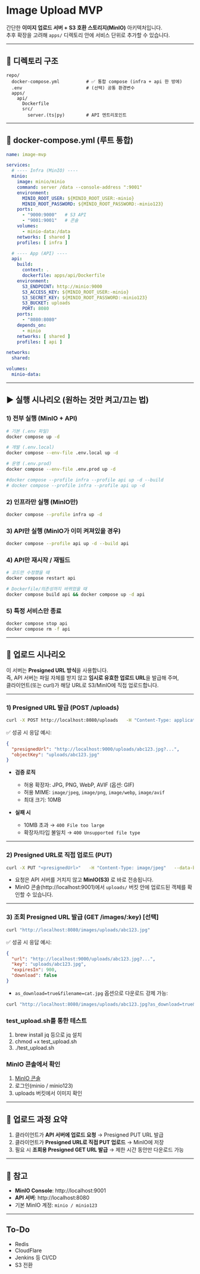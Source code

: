 # Image Upload MVP

간단한 **이미지 업로드 서버 + S3 호환 스토리지(MinIO)** 아키텍처입니다.  
추후 확장을 고려해 `apps/` 디렉토리 안에 서비스 단위로 추가할 수 있습니다.

---

## 📁 디렉토리 구조

```
repo/
  docker-compose.yml          # ✅ 통합 compose (infra + api 한 방에)
  .env                        # (선택) 공통 환경변수
  apps/
    api/
      Dockerfile
      src/
        server.(ts|py)        # API 엔트리포인트
```

---

## 🧩 docker-compose.yml (루트 통합)

```yaml
name: image-mvp

services:
  # ---- Infra (MinIO) ----
  minio:
    image: minio/minio
    command: server /data --console-address ":9001"
    environment:
      MINIO_ROOT_USER: ${MINIO_ROOT_USER:-minio}
      MINIO_ROOT_PASSWORD: ${MINIO_ROOT_PASSWORD:-minio123}
    ports:
      - "9000:9000"   # S3 API
      - "9001:9001"   # 콘솔
    volumes:
      - minio-data:/data
    networks: [ shared ]
    profiles: [ infra ]

  # ---- App (API) ----
  api:
    build:
      context: .
      dockerfile: apps/api/Dockerfile
    environment:
      S3_ENDPOINT: http://minio:9000
      S3_ACCESS_KEY: ${MINIO_ROOT_USER:-minio}
      S3_SECRET_KEY: ${MINIO_ROOT_PASSWORD:-minio123}
      S3_BUCKET: uploads
      PORT: 8080
    ports:
      - "8080:8080"
    depends_on:
      - minio
    networks: [ shared ]
    profiles: [ api ]

networks:
  shared:

volumes:
  minio-data:
```

---

## ▶️ 실행 시나리오 (원하는 것만 켜고/끄는 법)

### 1) 전부 실행 (MinIO + API)
```bash
# 기본 (.env 파일)
docker compose up -d

# 개발 (.env.local)
docker compose --env-file .env.local up -d

# 운영 (.env.prod)
docker compose --env-file .env.prod up -d

#docker compose --profile infra --profile api up -d --build
# docker compose --profile infra --profile api up -d
```

### 2) 인프라만 실행 (MinIO만)
```bash
docker compose --profile infra up -d
```

### 3) API만 실행 (MinIO가 이미 켜져있을 경우)
```bash
docker compose --profile api up -d --build api
```

### 4) API만 재시작 / 재빌드
```bash
# 코드만 수정했을 때
docker compose restart api

# Dockerfile/의존성까지 바뀌었을 때
docker compose build api && docker compose up -d api
```

### 5) 특정 서비스만 종료
```bash
docker compose stop api
docker compose rm -f api
```

---

## 🚀 업로드 시나리오

이 서버는 **Presigned URL 방식**을 사용합니다.  
즉, API 서버는 파일 자체를 받지 않고 **임시로 유효한 업로드 URL**을 발급해 주며,  
클라이언트(또는 curl)가 해당 URL로 S3/MinIO에 직접 업로드합니다.

---

### 1) Presigned URL 발급 (POST /uploads)

```bash
curl -X POST http://localhost:8080/uploads   -H "Content-Type: application/json"   -d '{"filename":"cat.jpg","contentType":"image/jpeg","size":123456}'
```

✅ 성공 시 응답 예시:
```json
{
  "presignedUrl": "http://localhost:9000/uploads/abc123.jpg?...",
  "objectKey": "uploads/abc123.jpg"
}
```

- **검증 로직**
  - 허용 확장자: JPG, PNG, WebP, AVIF (옵션: GIF)
  - 허용 MIME: `image/jpeg`, `image/png`, `image/webp`, `image/avif`
  - 최대 크기: 10MB

- **실패 시**
  - 10MB 초과 → `400 File too large`
  - 확장자/타입 불일치 → `400 Unsupported file type`

---

### 2) Presigned URL로 직접 업로드 (PUT)

```bash
curl -X PUT "<presignedUrl>"   -H "Content-Type: image/jpeg"   --data-binary @cat.jpg
```

- 요청은 API 서버를 거치지 않고 **MinIO(S3)** 로 바로 전송됩니다.
- MinIO 콘솔(http://localhost:9001)에서 `uploads/` 버킷 안에 업로드된 객체를 확인할 수 있습니다.

---

### 3) 조회 Presigned URL 발급 (GET /images/:key) [선택]

```bash
curl "http://localhost:8080/images/uploads/abc123.jpg"
```

✅ 성공 시 응답 예시:
```json
{
  "url": "http://localhost:9000/uploads/abc123.jpg?...",
  "key": "uploads/abc123.jpg",
  "expiresIn": 900,
  "download": false
}
```

- `as_download=true&filename=cat.jpg` 옵션으로 다운로드 강제 가능:
```bash
curl "http://localhost:8080/images/uploads/abc123.jpg?as_download=true&filename=cat.jpg"
```

### test_upload.sh를 통한 테스트

1. brew install jq 등으로 jq 설치
2. chmod +x test_upload.sh
3. ./test_upload.sh

### MinIO 콘솔에서 확인

1. [MinIO 콘솔]("http://localhost:9001")
2. 로그인(minio / minio123) 
3. uploads 버킷에서 이미지 확인

---

## 🔑 업로드 과정 요약

1. 클라이언트가 **API 서버에 업로드 요청** → Presigned PUT URL 발급
2. 클라이언트가 **Presigned URL로 직접 PUT 업로드** → MinIO에 저장
3. 필요 시 **조회용 Presigned GET URL 발급** → 제한 시간 동안만 다운로드 가능

---

## 🔗 참고
- **MinIO Console**: http://localhost:9001  
- **API 서버**: http://localhost:8080  
- 기본 MinIO 계정: `minio / minio123`

---

## To-Do

- Redis
- CloudFlare
- Jenkins 등 CI/CD
- S3 전환